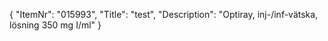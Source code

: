 {
  "ItemNr": "015993",
  "Title": "test",
  "Description": "Optiray, inj-/inf-vätska, lösning 350 mg I/ml"
}